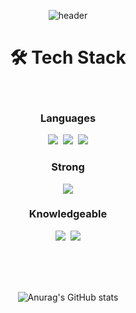 <div align="center">

![header](https://capsule-render.vercel.app/api?type=waving&color=7dcbf8&height=200&fontColor=313131&section=header&text=Yunjin&nbsp;Kim&animation=fadeIn)


# 🛠 Tech Stack

<br/>
      
### Languages
<img src="https://img.shields.io/badge/HTML-E34F26?style=flat-square&logo=HTML5&logoColor=white"/>&nbsp;&nbsp;<img src="https://img.shields.io/badge/CSS-1572B6?style=flat-square&logo=CSS3&logoColor=white"/>&nbsp;&nbsp;<img src="https://img.shields.io/badge/javascript-F7DF1E?style=flat-square&logo=javascript&logoColor=black">

### Strong  
<img src="https://img.shields.io/badge/React-61DAFB?style=flat-square&logo=react&logoColor=white"/>

### Knowledgeable  
<img src="https://img.shields.io/badge/redux-8A2BE2?style=flat-square&logo=redux&logoColor=white">&nbsp;&nbsp;<img src="https://img.shields.io/badge/Styled%20Components-DB7093?style=flat-square&logo=styled-components&logoColor=white"/>


<br/>
<br/>
<br/>
      
  
![Anurag's GitHub stats](https://github-readme-stats.vercel.app/api?username=yunjink&show_icons=true&theme=radical)

</div>
